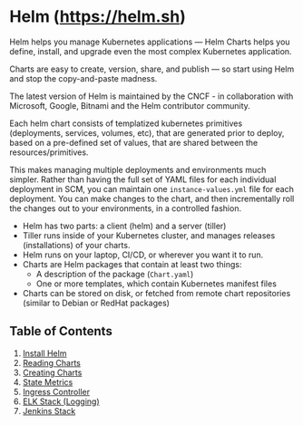 # Helm (https://helm.sh)

Helm helps you manage Kubernetes applications — Helm Charts helps you define, install, and upgrade even the most complex Kubernetes application.

Charts are easy to create, version, share, and publish — so start using Helm and stop the copy-and-paste madness.

The latest version of Helm is maintained by the CNCF - in collaboration with Microsoft, Google, Bitnami and the Helm contributor community.

Each helm chart consists of templatized kubernetes primitives (deployments, services, volumes, etc), that are generated prior to deploy, based on a pre-defined set of values, that are shared between the resources/primitives. 

This makes managing multiple deployments and environments much simpler. Rather than having the full set of YAML files for each individual deployment in SCM, you can maintain one `instance-values.yml` file for each deployment. You can make changes to the chart, and then incrementally roll the changes out to your environments, in a controlled fashion.

- Helm has two parts: a client (helm) and a server (tiller)
- Tiller runs inside of your Kubernetes cluster, and manages releases (installations) of your charts.
- Helm runs on your laptop, CI/CD, or wherever you want it to run.
- Charts are Helm packages that contain at least two things:
  - A description of the package (`Chart.yaml`)
  - One or more templates, which contain Kubernetes manifest files
- Charts can be stored on disk, or fetched from remote chart repositories (similar to Debian or RedHat packages)

## Table of Contents

1. [Install Helm](01_install_helm.md)
2. [Reading Charts](02_reading_charts.md)
3. [Creating Charts](03_creating_charts.md)
4. [State Metrics](https://github.com/helm/charts/tree/master/stable/kube-state-metrics)
5. [Ingress Controller](https://github.com/helm/charts/tree/master/stable/nginx-ingress)
6. [ELK Stack (Logging)](https://github.com/helm/charts/tree/master/stable/fluentd-elasticsearch)
7. [Jenkins Stack](https://github.com/helm/charts/tree/master/stable/jenkins)
